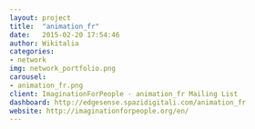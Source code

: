 ```yaml
---
layout: project
title:  "animation_fr"
date:   2015-02-20 17:54:46
author: Wikitalia
categories:
- network
img: network_portfolio.png
carousel:
- animation_fr.png
client: ImaginationForPeople - animation_fr Mailing List
dashboard: http://edgesense.spazidigitali.com/animation_fr
website: http://imaginationforpeople.org/en/
---
```

